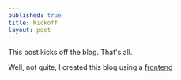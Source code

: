 ```yaml
---
published: true
title: Kickoff
layout: post
---
```

This post kicks off the blog. That's all.

Well, not quite, I created this blog using a [frontend](https://tinypress.co)
